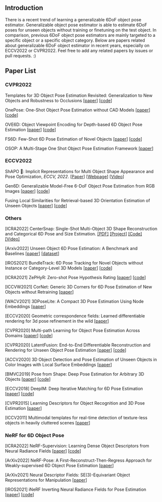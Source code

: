 ## Introduction

There is a recent trend of learning a generalizable 6DoF object pose estimator. Generalizable object pose estimator is able to estimate 6DoF poses for unseen objects without training or finetuning on the test object. In comparison, previous 6DoF object pose estimators are mainly targeted to a specific object or a specific object category. Below are papers related about generalizable 6DoF object estimator in recent years, especially on ECCV2022 or CVPR2022. Feel free to add any related papers by issues or pull requests. :)

## Paper List

### CVPR2022

Templates for 3D Object Pose Estimation Revisited: Generalization to New Objects and Robustness to Occlusions \[[paper](https://openaccess.thecvf.com/content/CVPR2022/papers/Nguyen_Templates_for_3D_Object_Pose_Estimation_Revisited_Generalization_to_New_CVPR_2022_paper.pdf)\] \[[code](https://github.com/nv-nguyen/template-pose)\]

OnePose: One-Shot Object Pose Estimation without CAD Models \[[paper](https://arxiv.org/pdf/2205.12257.pdf)\] \[[code](https://github.com/zju3dv/OnePose)\]

OVE6D: Object Viewpoint Encoding for Depth-based 6D Object Pose Estimation \[[paper](https://openaccess.thecvf.com/content/CVPR2022/papers/Cai_OVE6D_Object_Viewpoint_Encoding_for_Depth-Based_6D_Object_Pose_Estimation_CVPR_2022_paper.pdf)\] \[[code](https://github.com/dingdingcai/OVE6D-pose)\]

FS6D: Few-Shot 6D Pose Estimation of Novel Objects \[[paper](https://arxiv.org/pdf/2203.14628.pdf)\] \[[code](https://github.com/ethnhe/FS6D-PyTorch)\]

OSOP: A Multi-Stage One Shot Object Pose Estimation Framework \[[paper](https://arxiv.org/pdf/2203.15533.pdf)\]

### ECCV2022

ShAPO :tophat:: Implicit Representations for Multi Object Shape Appearance and Pose Optimization, *ECCV, 2022*. [[Paper](https://arxiv.org/pdf/2207.13691.pdf)] [[Webpage](https://zubair-irshad.github.io/projects/ShAPO.html)] [[Video](https://youtu.be/LMg7NDcLDcA)] 

Gen6D: Generalizable Model-Free 6-DoF Object Pose Estimation from RGB Images \[[paper](https://arxiv.org/pdf/2204.10776.pdf)\] \[[code](https://github.com/liuyuan-pal/Gen6D)\]

Fusing Local Similarities for Retrieval-based 3D Orientation Estimation of Unseen Objects \[[paper](https://arxiv.org/pdf/2203.08472.pdf)\] \[[code](https://github.com/sailor-z/Unseen_Object_Pose)\]

### Others

[ICRA2022] CenterSnap: Single-Shot Multi-Object 3D Shape Reconstruction and Categorical 6D Pose and Size Estimation. [\[PDF\]](https://arxiv.org/pdf/2203.01929) [\[Project\]](https://zubair-irshad.github.io/projects/CenterSnap.html) [\[Code\]](https://github.com/zubair-irshad/CenterSnap) [\[Video\]](https://www.youtube.com/watch?v=Bg5vi6DSMdM)

[Arxiv2022] Unseen Object 6D Pose Estimation: A Benchmark and Baselines \[[paper](https://arxiv.org/pdf/2206.11808.pdf)\] \[[dataset](https://graspnet.net/unseen6d)\]

[IROS2021] BundleTrack: 6D Pose Tracking for Novel Objects without Instance or Category-Level 3D Models \[[paper](https://arxiv.org/abs/2108.00516)\] \[[code](https://github.com/wenbowen123/BundleTrack)\]

[ICRA2021] ZePHyR: Zero-shot Pose Hypothesis Rating \[[paper](https://arxiv.org/pdf/2104.13526.pdf)\] \[[code](https://github.com/r-pad/zephyr)\]

[ICCVW2021] CorNet: Generic 3D Corners for 6D Pose Estimation of New Objects without Retraining \[[paper](https://arxiv.org/pdf/1908.11457.pdf)\]

[WACV2021] 3DPoseLite: A Compact 3D Pose Estimation Using Node Embeddings \[[paper](https://openaccess.thecvf.com/content/WACV2021/papers/Dani_3DPoseLite_A_Compact_3D_Pose_Estimation_Using_Node_Embeddings_WACV_2021_paper.pdf)\]

[ECCV2020] Geometric correspondence fields: Learned differentiable rendering for 3d pose refinement in the wild \[[paper](https://www.ecva.net/papers/eccv_2020/papers_ECCV/papers/123610103.pdf)\]

[CVPR2020] Multi-path Learning for Object Pose Estimation Across Domains \[[paper](https://arxiv.org/pdf/1908.00151.pdf)\] \[[code](https://github.com/DLR-RM/AugmentedAutoencoder/tree/multipath)\]

[CVPR2020] LatentFusion: End-to-End Differentiable Reconstruction and Rendering for Unseen Object Pose Estimation \[[paper](https://arxiv.org/pdf/1912.00416.pdf)\] \[[code](https://github.com/NVlabs/latentfusion)\]

[ACCV2020] 3D Object Detection and Pose Estimation of Unseen Objects in Color Images with Local Surface Embeddings \[[paper](https://openaccess.thecvf.com/content/ACCV2020/papers/Pitteri_3D_Object_Detection_and_Pose_Estimation_of_Unseen_Objects_in_ACCV_2020_paper.pdf)\] 

[BMVC2019] Pose from Shape: Deep Pose Estimation for Arbitrary 3D Objects \[[paper](https://arxiv.org/pdf/1906.05105.pdf)\] \[[code](https://github.com/YoungXIAO13/PoseFromShape)\]

[ECCV2018] DeepIM: Deep Iterative Matching for 6D Pose Estimation \[[paper](https://arxiv.org/pdf/1804.00175)\] \[[code](https://github.com/liyi14/mx-DeepIM)\]

[CVPR2015] Learning Descriptors for Object Recognition and 3D Pose Estimation \[[paper](https://arxiv.org/pdf/1502.05908)\]

[ICCV2011] Multimodal templates for real-time detection of texture-less objects in heavily cluttered scenes \[[paper](https://campar.in.tum.de/pub/hinterstoisser2011linemod/hinterstoisser2011linemod.pdf)\]

### NeRF for 6D Object Pose

[ICRA2022] NeRF-Supervision: Learning Dense Object Descriptors from Neural Radiance Fields \[[paper](https://arxiv.org/pdf/2203.01913.pdf)\] \[[code]()\]

[ArXiv2022] NeRF-Pose: A First-Reconstruct-Then-Regress Approach for Weakly-supervised 6D Object Pose Estimation \[[paper](https://arxiv.org/pdf/2203.04802.pdf)\]

[ArXiv2021] Neural Descriptor Fields: SE(3)-Equivariant Object Representations for Manipulation \[[paper](https://yilundu.github.io/ndf/)\]

[IROS2021] iNeRF Inverting Neural Radiance Fields for Pose Estimation \[[paper](https://arxiv.org/pdf/2012.05877.pdf)\] \[[code](https://github.com/yenchenlin/iNeRF-public)\]



